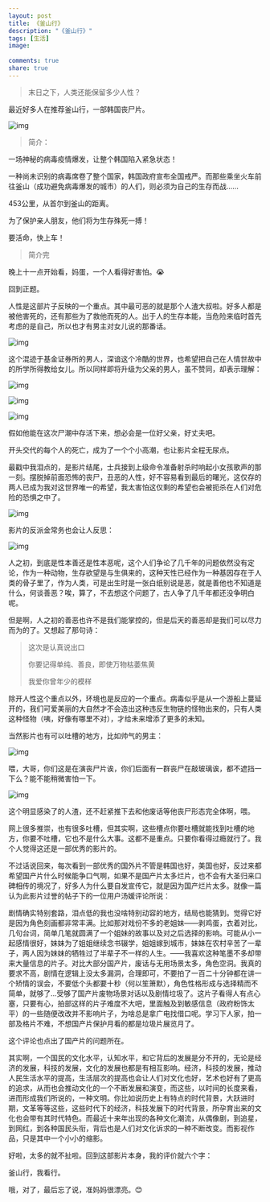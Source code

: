 ```yaml
---
layout: post
title: 《釜山行》
description: "《釜山行》"
tags: [生活]
image:
  
comments: true
share: true
---
```


> 末日之下，人类还能保留多少人性？

最近好多人在推荐釜山行，一部韩国丧尸片。

<!-- more -->

![img]({{site.url}}images/article/2016-9-14/0.jpg)

> 简介：

一场神秘的病毒疫情爆发，让整个韩国陷入紧急状态！ 

一种尚未识别的病毒席卷了整个国家，韩国政府宣布全国戒严。而那些乘坐火车前往釜山（成功避免病毒爆发的城市）的人们，则必须为自己的生存而战…… 

453公里，从首尔到釜山的距离。 

为了保护亲人朋友，他们将为生存殊死一搏！ 

要活命，快上车！

> 简介完

晚上十一点开始看，妈蛋，一个人看得好害怕。😭

回到正题。

人性是这部片子反映的一个重点。其中最可恶的就是那个人渣大叔啦。好多人都是被他害死的，还有那些为了救他而死的人。出于人的生存本能，当危险来临时首先考虑的是自己，所以也才有男主对女儿说的那番话。

![img]({{site.url}}images/article/2016-9-14/1.png)

这个混迹于基金证券所的男人，深谙这个冷酷的世界，也希望把自己在人情世故中的所学所得教给女儿。所以同样即将升级为父亲的男人，虽不赞同，却表示理解：

![img]({{site.url}}images/article/2016-9-14/4.png)

![img]({{site.url}}images/article/2016-9-14/2.png)

![img]({{site.url}}images/article/2016-9-14/3.png)

假如他能在这次尸潮中存活下来，想必会是一位好父亲，好丈夫吧。

开头交代的每个人的死亡，成为了一个个小高潮，也让影片全程无尿点。

最戳中我泪点的，是影片结尾，士兵接到上级命令准备射杀时响起小女孩歌声的那一刻。摆脱掉前面恐怖的丧尸，丑恶的人性，好不容易看到最后的曙光，这仅存的两人已成为我对这世界唯一的希望，我太害怕这仅剩的希望也会被扼杀在人们对危险的恐惧之中了。

![img]({{site.url}}images/article/2016-9-14/9.png)

影片的反派金常务也会让人反思：

![img]({{site.url}}images/article/2016-9-14/8.png)

人之初，到底是性本善还是性本恶呢，这个人们争论了几千年的问题依然没有定论，作为一种动物，生存欲望是与生俱来的，这种天性已经作为一种基因存在于人类的骨子里了，作为人类，可是出生时是一张白纸别说是恶，就是善他也不知道是什么，何谈善恶？唉，算了，不去想这个问题了，古人争了几千年都还没争明白呢。

但是啊，人之初的善恶也许不是我们能掌控的，但是后天的善恶却是我们可以尽力而为的了。又想起了那句诗：

> 这次是认真说出口
> 
> 你要记得单纯、善良，即使万物枯萎焦黄
> 
> 我爱你曾年少的模样

除开人性这个重点以外，环境也是反应的一个重点。病毒似乎是从一个游船上蔓延开的，我们可爱美丽的大自然才不会造出这种违反生物链的怪物出来的，只有人类这种怪物（咦，好像有哪里不对），才给未来增添了更多的未知。

当然影片也有可以吐槽的地方，比如帅气的男主：

![img]({{site.url}}images/article/2016-9-14/5.png)

喂，大哥，你们这是在演丧尸片诶，你们后面有一群丧尸在敲玻璃诶，都不遮挡一下么？能不能稍微害怕一下。

![img]({{site.url}}images/article/2016-9-14/7.png)

这个明显感染了的人渣，还不赶紧推下去和他废话等他丧尸形态完全体啊，喂。

网上很多推崇，也有很多吐槽，但其实啊，这些槽点你要吐槽就能找到吐槽的地方，你要不吐槽，它也不是什么大事。这都不是重点。只要你看得过瘾就行了。我个人觉得这还是一部优秀的影片的。

不过话说回来，每次看到一部优秀的国外片不管是韩国也好，美国也好，反过来都希望国产片什么时候能争口气啊，如果不是国产片太多烂片，也不会有大圣归来口碑相传的境况了，好多人为什么要自发宣传它，就是因为国产烂片太多。就像一篇认为此影片过誉的帖子下的一位用户汤媛评论所说：

剧情确实特别套路，泪点低的我也没啥特别动容的地方，结局也能猜到。觉得它好是因为角色刻画都非常丰满。比如那对戏份不多的老姐妹——剥鸡蛋，衣着对比，几句台词，简单几笔就圆满了一个姐妹的故事以及对之后选择的影响。可能从小一起感情很好，妹妹为了姐姐继续念书辍学，姐姐嫁到城市，妹妹在农村辛苦了一辈子，两人因为妹妹的牺牲过了半辈子不一样的人生。——我喜欢这种笔墨不多却带来大量信息的片子。对比大部分国产片，废话与无用场景太多，角色空洞。我真的要求不高，剧情在逻辑上没太多漏洞，合理即可，不要拍了一百二十分钟都在讲一个矫情的误会，不要低个头都要十秒（何以笙箫默），角色性格形成与选择精而不简单，就够了…受够了国产片废物场景对话以及剧情垃圾了。这片子看得人有点心塞，只要有心，拍部这样的片子难度不大吧，里面触及到敏感信息（政府粉饰太平）的一些随便改改并不影响片子，为啥总是拿广电找借口呢。学习下人家，拍一部及格片不难，不想国产片保护月看的都是垃圾片展览月了。

这个评论也点出了国产片的问题所在。

其实啊，一个国民的文化水平，认知水平，和它背后的发展是分不开的，无论是经济的发展，科技的发展，文化的发展也都是有相互影响。经济，科技的发展，推动人民生活水平的提高，生活层次的提高也会让人们对文化也好，艺术也好有了更高的追求，从而也会推动文化的一个不断发展和演变，而这些，以时间的长度来看，进而形成我们所说的，一种文明。你比如说历史上有特点的时代背景，大跃进时期，文革等等这些，这些时代下的经济，科技发展下的时代背景，所孕育出来的文化也会带有其时代特色。而最近十来年出现的各种文化潮流，从偶像剧，到追星，到网红，到各种国民头衔，背后也是人们对文化诉求的一种不断改变。而影视作品，只是其中一个小小的缩影。

好啦，太多的就不扯啦。回到这部影片本身，我的评价就六个字：

釜山行，我看行。

哦，对了，最后忘了说，准妈妈很漂亮。😊